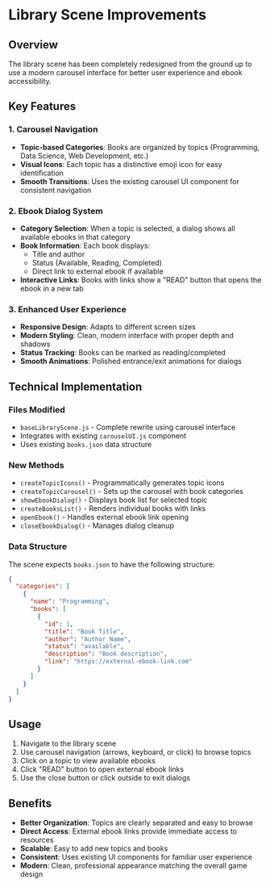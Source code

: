 # Library Scene Improvements

## Overview
The library scene has been completely redesigned from the ground up to use a modern carousel interface for better user experience and ebook accessibility.

## Key Features

### 1. Carousel Navigation
- **Topic-based Categories**: Books are organized by topics (Programming, Data Science, Web Development, etc.)
- **Visual Icons**: Each topic has a distinctive emoji icon for easy identification
- **Smooth Transitions**: Uses the existing carousel UI component for consistent navigation

### 2. Ebook Dialog System
- **Category Selection**: When a topic is selected, a dialog shows all available ebooks in that category
- **Book Information**: Each book displays:
  - Title and author
  - Status (Available, Reading, Completed)
  - Direct link to external ebook if available
- **Interactive Links**: Books with links show a "READ" button that opens the ebook in a new tab

### 3. Enhanced User Experience
- **Responsive Design**: Adapts to different screen sizes
- **Modern Styling**: Clean, modern interface with proper depth and shadows
- **Status Tracking**: Books can be marked as reading/completed
- **Smooth Animations**: Polished entrance/exit animations for dialogs

## Technical Implementation

### Files Modified
- `baseLibraryScene.js` - Complete rewrite using carousel interface
- Integrates with existing `carouselUI.js` component
- Uses existing `books.json` data structure

### New Methods
- `createTopicIcons()` - Programmatically generates topic icons
- `createTopicCarousel()` - Sets up the carousel with book categories
- `showEbookDialog()` - Displays book list for selected topic
- `createBooksList()` - Renders individual books with links
- `openEbook()` - Handles external ebook link opening
- `closeEbookDialog()` - Manages dialog cleanup

### Data Structure
The scene expects `books.json` to have the following structure:
```json
{
  "categories": [
    {
      "name": "Programming",
      "books": [
        {
          "id": 1,
          "title": "Book Title",
          "author": "Author Name", 
          "status": "available",
          "description": "Book description",
          "link": "https://external-ebook-link.com"
        }
      ]
    }
  ]
}
```

## Usage
1. Navigate to the library scene
2. Use carousel navigation (arrows, keyboard, or click) to browse topics
3. Click on a topic to view available ebooks
4. Click "READ" button to open external ebook links
5. Use the close button or click outside to exit dialogs

## Benefits
- **Better Organization**: Topics are clearly separated and easy to browse
- **Direct Access**: External ebook links provide immediate access to resources
- **Scalable**: Easy to add new topics and books
- **Consistent**: Uses existing UI components for familiar user experience
- **Modern**: Clean, professional appearance matching the overall game design
